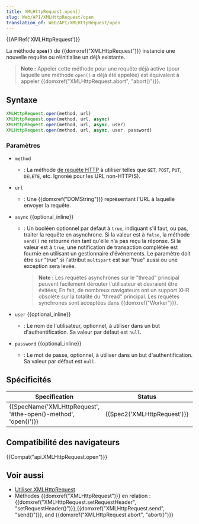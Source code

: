 ```yaml
---
title: XMLHttpRequest.open()
slug: Web/API/XMLHttpRequest/open
translation_of: Web/API/XMLHttpRequest/open
---
```

{{APIRef('XMLHttpRequest')}}

La méthode **`open()`** de {{domxref("XMLHttpRequest")}} instancie une nouvelle requête ou réinitialise un déjà existante.

> **Note :** Appeler cette méthode pour une requête déjà active (pour laquelle une méthode `open()` a déjà été appelée) est équivalent à appeler  {{domxref("XMLHttpRequest.abort", "abort()")}}.

## Syntaxe

```js
XMLHttpRequest.open(method, url)
XMLHttpRequest.open(method, url, async)
XMLHttpRequest.open(method, url, async, user)
XMLHttpRequest.open(method, url, async, user, password)
```

### Paramètres

- `method`
  - : La méthode [de requête HTTP](/fr/docs/Web/HTTP/Methods) à utiliser telles que `GET`, `POST`, `PUT`, `DELETE`, etc. Ignorée pour les URL non-HTTP(S).
- `url`
  - : Une {{domxref("DOMString")}} représentant l'URL à laquelle envoyer la requête.
- `async` {{optional_inline}}

  - : Un booléen optionnel par défaut à `true`, indiquant s'il faut, ou pas, traiter la requête en asynchrone.  Si la valeur est à `false`, la méthode `send()` ne retourne rien tant qu'elle n'a pas reçu la réponse. Si la valeur est à  `true`, une notification de transaction complétée est fournie en utilisant un gestionnaire d'évènements. Le paramètre doit être sur "true" si l'attribut `multipart` est sur "true" aussi ou une exception sera levée.

    > **Note :** Les requêtes asynchrones sur le "thread" principal peuvent facilement dérouter l'utilisateur et devraient être évitées; En fait, de nombreux navigateurs ont un support XHR obsolète sur la totalité du "thread" principal. Les requêtes synchrones sont acceptées dans  {{domxref("Worker")}}.

- `user` {{optional_inline}}
  - : Le nom de l'utilisateur, optionnel, à utiliser dans un but d'authentification. Sa valeur par défaut est `null`.
- `password` {{optional_inline}}
  - : Le mot de passe, optionnel, à utiliser dans un but d'authentification. Sa valeur par défaut est `null`.

## Spécificités

| Specification                                                                        | Status                               | Comment                |
| ------------------------------------------------------------------------------------ | ------------------------------------ | ---------------------- |
| {{SpecName('XMLHttpRequest', '#the-open()-method', 'open()')}} | {{Spec2('XMLHttpRequest')}} | WHATWG living standard |

## Compatibilité des navigateurs

{{Compat("api.XMLHttpRequest.open")}}

## Voir aussi

- [Utiliser XMLHttpRequest](/fr/docs/Web/API/XMLHttpRequest/Utiliser_XMLHttpRequest)
- Méthodes {{domxref("XMLHttpRequest")}} en relation : {{domxref("XMLHttpRequest.setRequestHeader", "setRequestHeader()")}},{{domxref("XMLHttpRequest.send", "send()")}}, and {{domxref("XMLHttpRequest.abort", "abort()")}}
